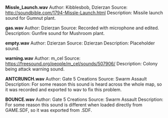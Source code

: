 **Missle_Launch.wav**
Author: Kibblesbob, Dzierzan
Source: http://soundbible.com/1794-Missle-Launch.html
Description: Missile launch sound for Gumnut plant.

**gas.wav**
Author: Dzierzan
Source: Recorded with microphone and edited.
Description: Gunfire sound for Mushroom plant.

**empty.wav**
Author: Dzierzan
Source: Dzierzan
Description: Placeholder sound.

**warning.wav**
Author: m_cel
Source: https://freesound.org/people/m_cel/sounds/507906/
Description: Colony being attack warning sound.

**ANTCRUNCH.wav**
Author: Gate 5 Creations
Source: Swarm Assault
Description: For some reason this sound is heard across the whole map, so it was recorded and exported to wav to fix this problem.

**BOUNCE.wav**
Author: Gate 5 Creations
Source: Swarm Assault
Description: For some reason this sound is different when loaded directly from GAME.SDF, so it was exported from .SDF.
